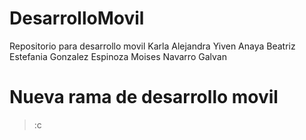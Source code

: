 # DesarrolloMovil
Repositorio para desarrollo movil
Karla Alejandra Yiven Anaya
Beatriz Estefania Gonzalez Espinoza
Moises Navarro Galvan

# Nueva rama de desarrollo movil
>:c